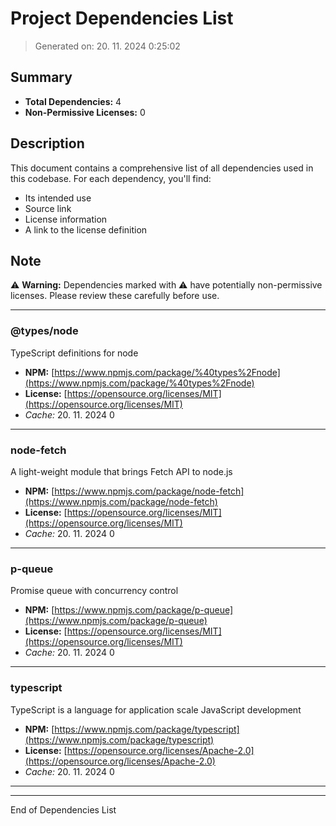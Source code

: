 # Project Dependencies List

> Generated on: 20. 11. 2024 0:25:02

## Summary
- **Total Dependencies:** 4
- **Non-Permissive Licenses:** 0

## Description
This document contains a comprehensive list of all dependencies used in this codebase. For each dependency, you'll find:
- Its intended use
- Source link
- License information
- A link to the license definition

## Note
⚠️ **Warning:** Dependencies marked with ⚠️ have potentially non-permissive licenses. Please review these carefully before use.

---
### @types/node

TypeScript definitions for node

- **NPM:** [https://www.npmjs.com/package/%40types%2Fnode](https://www.npmjs.com/package/%40types%2Fnode)
- **License:** [https://opensource.org/licenses/MIT](https://opensource.org/licenses/MIT)
- *Cache:*    20. 11. 2024 0

---

### node-fetch

A light-weight module that brings Fetch API to node.js

- **NPM:** [https://www.npmjs.com/package/node-fetch](https://www.npmjs.com/package/node-fetch)
- **License:** [https://opensource.org/licenses/MIT](https://opensource.org/licenses/MIT)
- *Cache:*    20. 11. 2024 0

---

### p-queue

Promise queue with concurrency control

- **NPM:** [https://www.npmjs.com/package/p-queue](https://www.npmjs.com/package/p-queue)
- **License:** [https://opensource.org/licenses/MIT](https://opensource.org/licenses/MIT)
- *Cache:*    20. 11. 2024 0

---

### typescript

TypeScript is a language for application scale JavaScript development

- **NPM:** [https://www.npmjs.com/package/typescript](https://www.npmjs.com/package/typescript)
- **License:** [https://opensource.org/licenses/Apache-2.0](https://opensource.org/licenses/Apache-2.0)
- *Cache:*    20. 11. 2024 0

---

---

End of Dependencies List